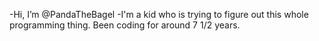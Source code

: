 -Hi, I’m @PandaTheBagel
-I'm a kid who is trying to figure out this whole programming thing. Been coding for around 7 1/2 years.

<!---
PandaTheBagel/PandaTheBagel is a ✨ special ✨ repository because its `README.md` (this file) appears on your GitHub profile.
You can click the Preview link to take a look at your changes.
--->
